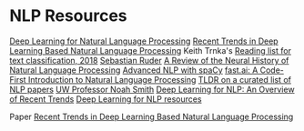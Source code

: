# NLP Resources


[Deep Learning for Natural Language Processing][1]
[Recent Trends in Deep Learning Based Natural Language Processing][5]
Keith Trnka's [Reading list for text classification, 2018][2]
[Sebastian Ruder][3]
[A Review of the Neural History of Natural Language Processing][4]
[Advanced NLP with spaCy][6]
[fast.ai: A Code-First Introduction to Natural Language Processing][7]
[TLDR on a curated list of NLP papers][8]
[UW Professor Noah Smith][9]
[Deep Learning for NLP: An Overview of Recent Trends][10]
[Deep Learning for NLP resources][11]

Paper [Recent Trends in Deep Learning Based Natural Language Processing][13]




[1]: https://cs224d.stanford.edu/
[2]: https://medium.com/@keith.trnka/reading-list-for-text-classification-2018-b0283d380927
[3]: http://ruder.io
[4]: http://ruder.io/a-review-of-the-recent-history-of-nlp/
[5]: https://arxiv.org/pdf/1708.02709.pdf
[6]: https://course.spacy.io/
[7]: https://www.fast.ai/2019/07/08/fastai-nlp/
[8]: https://github.com/mihail911/nlp-library
[9]: https://homes.cs.washington.edu/~nasmith/index.html
[10]: https://medium.com/dair-ai/deep-learning-for-nlp-an-overview-of-recent-trends-d0d8f40a776d
[11]: https://github.com/andrewt3000/dl4nlp
[12]: https://medium.com/@ageitgey/natural-language-processing-is-fun-9a0bff37854e
[13]: https://arxiv.org/pdf/1708.02709.pdf
